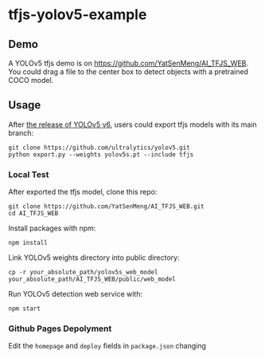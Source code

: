 # tfjs-yolov5-example

## Demo
A YOLOv5 tfjs demo is on https://github.com/YatSenMeng/AI_TFJS_WEB. You could drag a file to the center box to detect objects with a pretrained COCO model.

## Usage
After [the release of YOLOv5 v6](https://github.com/ultralytics/yolov5/releases/tag/v6.0), users could export tfjs models with its main branch:
```
git clone https://github.com/ultralytics/yolov5.git
python export.py --weights yolov5s.pt --include tfjs
```

### Local Test
After exported the tfjs model, clone this repo:
```
git clone https://github.com/YatSenMeng/AI_TFJS_WEB.git
cd AI_TFJS_WEB
```
Install packages with npm:
```
npm install
```
Link YOLOv5 weights directory into public directory:
```
cp -r your_absolute_path/yolov5s_web_model your_absolute_path/AI_TFJS_WEB/public/web_model
```
Run YOLOv5 detection web service with:
```
npm start
```
### Github Pages Depolyment
Edit the `homepage` and `deploy` fields in `package.json` changing 

```
